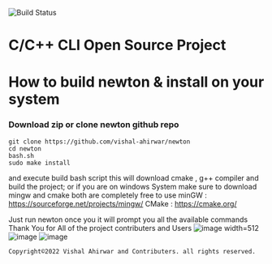![Build Status](https://github.com/vishal-ahirwar/newton/actions/workflows/cmake-multi-platform.yml/badge.svg?event=push)

# C/C++ CLI Open Source Project

# How to build newton & install on your system
### Download zip or clone newton github repo
```
git clone https://github.com/vishal-ahirwar/newton
cd newton
bash.sh
sudo make install
```
and execute build bash script this will download cmake , g++ compiler and build the project;
or if you are on windows System make sure to download mingw and cmake both are completely free to use
minGW : https://sourceforge.net/projects/mingw/
CMake : https://cmake.org/

Just run newton once you it will prompt you all the available commands
Thank You for All of the project contributers and Users
![image width=512](https://github.com/vishal-ahirwar/newton/assets/73791462/b640d23e-b505-4a78-b886-025c1f7c89c2)
![image](https://github.com/vishal-ahirwar/newton/assets/73791462/da27be9d-d6bd-414d-97e5-1cf9d770cfde)
![image](https://github.com/vishal-ahirwar/newton/assets/73791462/d454f5a7-9f67-455f-bdec-41afdbae6bbd)
```
Copyright©2022 Vishal Ahirwar and Contributers. all rights reserved.
```
